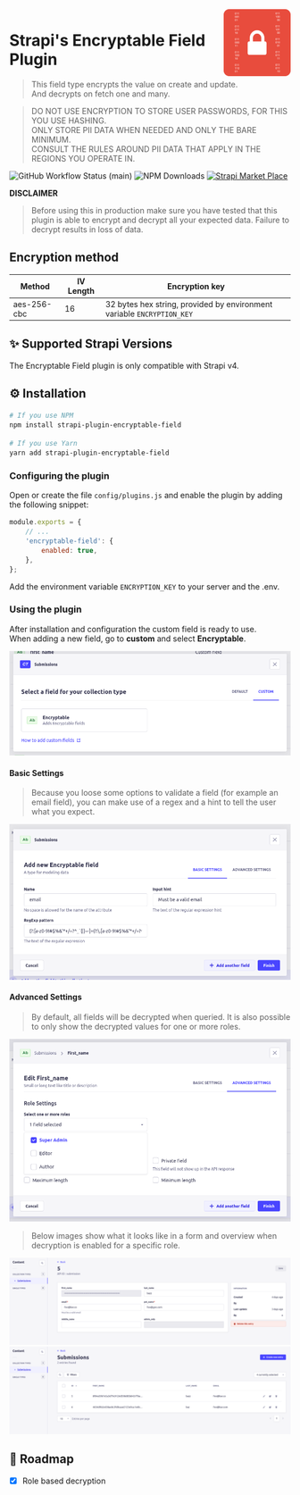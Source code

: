 <img src="logo_small.png" align="right" />

# Strapi's Encryptable Field Plugin

> This field type encrypts the value on create and update.  
> And decrypts on fetch one and many.

> DO NOT USE ENCRYPTION TO STORE USER PASSWORDS, FOR THIS YOU USE HASHING.  
> ONLY STORE PII DATA WHEN NEEDED AND ONLY THE BARE MINIMUM.   
> CONSULT THE RULES AROUND PII DATA THAT APPLY IN THE REGIONS YOU OPERATE IN.

![GitHub Workflow Status (main)](https://img.shields.io/github/actions/workflow/status/edwin-luijten/strapi-encryptable-field/npm-publish.yml?style=for-the-badge)
![NPM Downloads](https://img.shields.io/npm/dm/strapi-plugin-encryptable-field?style=for-the-badge)
[![Strapi Market Place](https://img.shields.io/badge/Strapi-Market%20Place-blue?style=for-the-badge)](https://market.strapi.io/plugins/strapi-plugin-encryptable-field)

**DISCLAIMER**
> Before using this in production make sure you have tested that this plugin is able to encrypt and decrypt all your
> expected data.
> Failure to decrypt results in loss of data.

## Encryption method

| Method      | IV Length | Encryption key                                                         |
|-------------|-----------|------------------------------------------------------------------------|
| aes-256-cbc | 16        | 32 bytes hex string, provided by environment variable `ENCRYPTION_KEY` |

## ✨ Supported Strapi Versions

The Encryptable Field plugin is only compatible with Strapi v4.

## ⚙️ Installation

```bash
# If you use NPM
npm install strapi-plugin-encryptable-field

# If you use Yarn
yarn add strapi-plugin-encryptable-field
```

### Configuring the plugin

Open or create the file `config/plugins.js` and enable the plugin by adding the following snippet:

```js
module.exports = {
    // ...
    'encryptable-field': {
        enabled: true,
    },
};
```

Add the environment variable `ENCRYPTION_KEY` to your server and the .env.

### Using the plugin

After installation and configuration the custom field is ready to use.  
When adding a new field, go to **custom** and select **Encryptable**.

![Select Encryptable in the Custom tab when adding a new field.](https://github.com/Edwin-Luijten/strapi-encryptable-field/raw/main/assets/encryptable_field.png "Encryptable Field")

#### Basic Settings

> Because you loose some options to validate a field (for example an email field), you can make use of a regex and a
> hint to
> tell the user what you expect.

![Set a validation regex and input hint.](https://github.com/Edwin-Luijten/strapi-encryptable-field/raw/main/assets/encryptable_field_settings.png "Field Settings")

#### Advanced Settings

> By default, all fields will be decrypted when queried. It is also possible to only show the decrypted values for one
> or
> more roles.

![Select one or more roles to show decrypted value to](https://github.com/Edwin-Luijten/strapi-encryptable-field/raw/main/assets/role_based_decryption_settings.png "Select Roles")

> Below images show what it looks like in a form and overview when decryption is enabled for a specific role.

![](https://github.com/Edwin-Luijten/strapi-encryptable-field/raw/main/assets/role_based_decryption_form.png "Role Based Decryption In A Form")
![](https://github.com/Edwin-Luijten/strapi-encryptable-field/raw/main/assets/role_based_decryption_overview.png "Role Based Decryption On The Overview")

## 🚀 Roadmap

- [x] Role based decryption